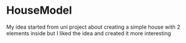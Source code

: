# HouseModel
My idea started from uni project about creating a simple house with 2 elements inside but I liked the idea and created it more interesting
